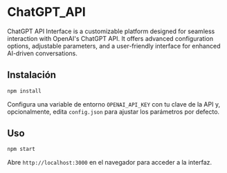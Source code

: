 # ChatGPT_API
ChatGPT API Interface is a customizable platform designed for seamless interaction with OpenAI's ChatGPT API. It offers advanced configuration options, adjustable parameters, and a user-friendly interface for enhanced AI-driven conversations.

## Instalación

```bash
npm install
```

Configura una variable de entorno `OPENAI_API_KEY` con tu clave de la API y, opcionalmente, edita `config.json` para ajustar los parámetros por defecto.

## Uso

```bash
npm start
```

Abre `http://localhost:3000` en el navegador para acceder a la interfaz.
